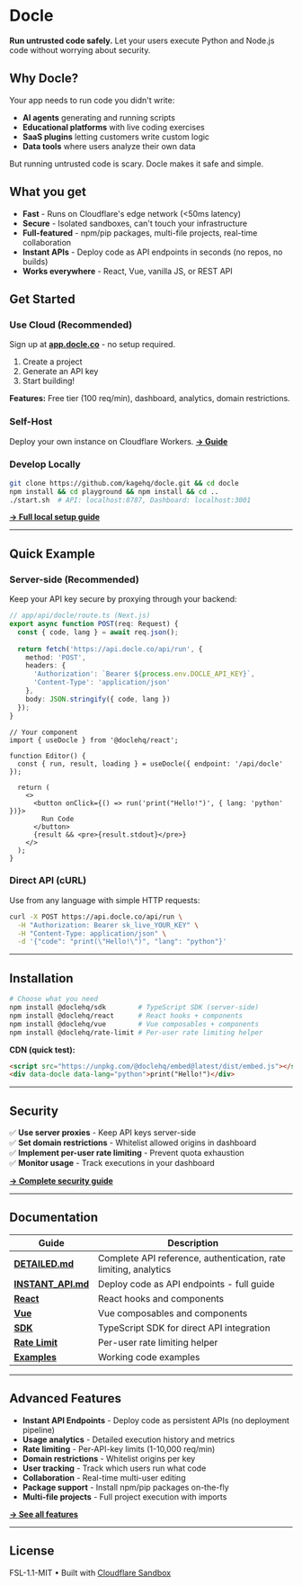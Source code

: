 # Docle

**Run untrusted code safely.** Let your users execute Python and Node.js code without worrying about security.

## Why Docle?

Your app needs to run code you didn't write:
- **AI agents** generating and running scripts
- **Educational platforms** with live coding exercises
- **SaaS plugins** letting customers write custom logic
- **Data tools** where users analyze their own data

But running untrusted code is scary. Docle makes it safe and simple.

## What you get

- **Fast** - Runs on Cloudflare's edge network (<50ms latency)
- **Secure** - Isolated sandboxes, can't touch your infrastructure  
- **Full-featured** - npm/pip packages, multi-file projects, real-time collaboration
- **Instant APIs** - Deploy code as API endpoints in seconds (no repos, no builds)
- **Works everywhere** - React, Vue, vanilla JS, or REST API

## Get Started

### Use Cloud (Recommended)

Sign up at **[app.docle.co](https://app.docle.co)** - no setup required.

1. Create a project
2. Generate an API key
3. Start building!

**Features:** Free tier (100 req/min), dashboard, analytics, domain restrictions.

### Self-Host

Deploy your own instance on Cloudflare Workers. [**→ Guide**](DETAILED.md#deployment-guide)

### Develop Locally

```bash
git clone https://github.com/kagehq/docle.git && cd docle
npm install && cd playground && npm install && cd ..
./start.sh  # API: localhost:8787, Dashboard: localhost:3001
```

[**→ Full local setup guide**](DETAILED.md#deployment-guide)

---

## Quick Example

### Server-side (Recommended)

Keep your API key secure by proxying through your backend:

```typescript
// app/api/docle/route.ts (Next.js)
export async function POST(req: Request) {
  const { code, lang } = await req.json();
  
  return fetch('https://api.docle.co/api/run', {
    method: 'POST',
    headers: {
      'Authorization': `Bearer ${process.env.DOCLE_API_KEY}`,
      'Content-Type': 'application/json'
    },
    body: JSON.stringify({ code, lang })
  });
}
```

```tsx
// Your component
import { useDocle } from '@doclehq/react';

function Editor() {
  const { run, result, loading } = useDocle({ endpoint: '/api/docle' });
  
  return (
    <>
      <button onClick={() => run('print("Hello!")', { lang: 'python' })}>
        Run Code
      </button>
      {result && <pre>{result.stdout}</pre>}
    </>
  );
}
```

### Direct API (cURL)

Use from any language with simple HTTP requests:

```bash
curl -X POST https://api.docle.co/api/run \
  -H "Authorization: Bearer sk_live_YOUR_KEY" \
  -H "Content-Type: application/json" \
  -d '{"code": "print(\"Hello!\")", "lang": "python"}'
```

---

## Installation

```bash
# Choose what you need
npm install @doclehq/sdk        # TypeScript SDK (server-side)
npm install @doclehq/react      # React hooks + components
npm install @doclehq/vue        # Vue composables + components
npm install @doclehq/rate-limit # Per-user rate limiting helper
```

**CDN (quick test):**
```html
<script src="https://unpkg.com/@doclehq/embed@latest/dist/embed.js"></script>
<div data-docle data-lang="python">print("Hello!")</div>
```

---

## Security

✅ **Use server proxies** - Keep API keys server-side  
✅ **Set domain restrictions** - Whitelist allowed origins in dashboard  
✅ **Implement per-user rate limiting** - Prevent quota exhaustion  
✅ **Monitor usage** - Track executions in your dashboard  

[**→ Complete security guide**](DETAILED.md#security--sandboxing)

---

## Documentation

| Guide | Description |
|-------|-------------|
| **[DETAILED.md](DETAILED.md)** | Complete API reference, authentication, rate limiting, analytics |
| **[INSTANT_API.md](INSTANT_API.md)** | Deploy code as API endpoints - full guide |
| **[React](packages/react/README.md)** | React hooks and components |
| **[Vue](packages/vue/README.md)** | Vue composables and components |
| **[SDK](sdk/README.md)** | TypeScript SDK for direct API integration |
| **[Rate Limit](packages/rate-limit/README.md)** | Per-user rate limiting helper |
| **[Examples](examples/)** | Working code examples |

---

## Advanced Features

- **Instant API Endpoints** - Deploy code as persistent APIs (no deployment pipeline)
- **Usage analytics** - Detailed execution history and metrics  
- **Rate limiting** - Per-API-key limits (1-10,000 req/min)
- **Domain restrictions** - Whitelist origins per key
- **User tracking** - Track which users run what code
- **Collaboration** - Real-time multi-user editing
- **Package support** - Install npm/pip packages on-the-fly
- **Multi-file projects** - Full project execution with imports

[**→ See all features**](DETAILED.md)

---

## License

FSL-1.1-MIT • Built with [Cloudflare Sandbox](https://sandbox.cloudflare.com)
